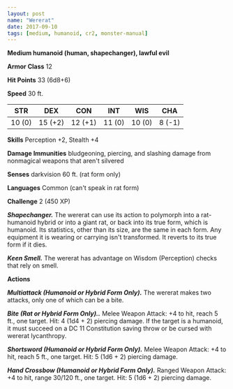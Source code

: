 ```yaml
---
layout: post
name: "Wererat"
date: 2017-09-10
tags: [medium, humanoid, cr2, monster-manual]
---
```


**Medium humanoid (human, shapechanger), lawful evil**

**Armor Class** 12

**Hit Points** 33 (6d8+6)

**Speed** 30 ft.

|   STR   |   DEX   |   CON   |   INT   |   WIS   |   CHA   |
|:-----:|:-----:|:-----:|:-----:|:-----:|:-----:|
| 10 (0) | 15 (+2) | 12 (+1) | 11 (0) | 10 (0) | 8 (-1) |

**Skills** Perception +2, Stealth +4

**Damage Immunities** bludgeoning, piercing, and slashing damage from nonmagical weapons that aren't silvered

**Senses** darkvision 60 ft. (rat form only)

**Languages** Common (can't speak in rat form)

**Challenge** 2 (450 XP)

***Shapechanger.*** The wererat can use its action to polymorph into a rat-humanoid hybrid or into a giant rat, or back into its true form, which is humanoid. Its statistics, other than its size, are the same in each form. Any equipment it is wearing or carrying isn't transformed. It reverts to its true form if it dies.

***Keen Smell.*** The wererat has advantage on Wisdom (Perception) checks that rely on smell.

**Actions**

***Multiattack (Humanoid or Hybrid Form Only).*** The wererat makes two attacks, only one of which can be a bite.

***Bite (Rat or Hybrid Form Only)..*** Melee Weapon Attack: +4 to hit, reach 5 ft., one target. Hit: 4 (1d4 + 2) piercing damage. If the target is a humanoid, it must succeed on a DC 11 Constitution saving throw or be cursed with wererat lycanthropy.

***Shortsword (Humanoid or Hybrid Form Only).*** Melee Weapon Attack: +4 to hit, reach 5 ft., one target. Hit: 5 (1d6 + 2) piercing damage.

***Hand Crossbow (Humanoid or Hybrid Form Only).*** Ranged Weapon Attack: +4 to hit, range 30/120 ft., one target. Hit: 5 (1d6 + 2) piercing damage.

